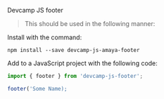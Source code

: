 Devcamp JS footer

> This should be used in the following manner:

Install with the command:

```
npm install --save devcamp-js-amaya-footer
```

Add to a JavaScript project with the following code:

```javascript
import { footer } from 'devcamp-js-footer';

footer('Some Name);
```
